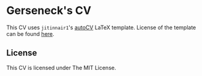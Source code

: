 # Gerseneck's CV

This CV uses `jitinnair1`'s [autoCV](https://github.com/jitinnair1/autoCV) LaTeX template. License of the template can be found [here](template-LICENSE).

## License

This CV is licensed under The MIT License.
